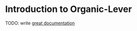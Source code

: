 # Introduction to Organic-Lever

TODO: write [great documentation](http://jacobian.org/writing/what-to-write/)
